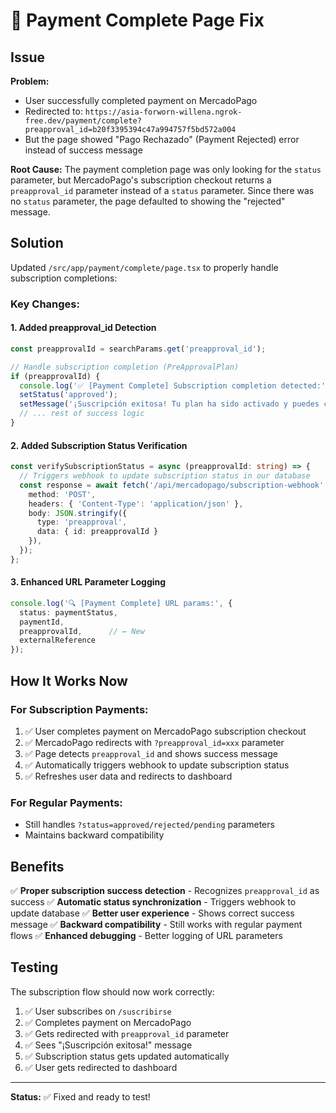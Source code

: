 # 🔧 Payment Complete Page Fix

## Issue

**Problem:**
- User successfully completed payment on MercadoPago
- Redirected to: `https://asia-forworn-willena.ngrok-free.dev/payment/complete?preapproval_id=b20f3395394c47a994757f5bd572a004`
- But the page showed "Pago Rechazado" (Payment Rejected) error instead of success message

**Root Cause:**
The payment completion page was only looking for the `status` parameter, but MercadoPago's subscription checkout returns a `preapproval_id` parameter instead of a `status` parameter. Since there was no `status` parameter, the page defaulted to showing the "rejected" message.

## Solution

Updated `/src/app/payment/complete/page.tsx` to properly handle subscription completions:

### **Key Changes:**

#### **1. Added preapproval_id Detection**
```typescript
const preapprovalId = searchParams.get('preapproval_id');

// Handle subscription completion (PreApprovalPlan)
if (preapprovalId) {
  console.log('✅ [Payment Complete] Subscription completion detected:', preapprovalId);
  setStatus('approved');
  setMessage('¡Suscripción exitosa! Tu plan ha sido activado y puedes comenzar a publicar.');
  // ... rest of success logic
}
```

#### **2. Added Subscription Status Verification**
```typescript
const verifySubscriptionStatus = async (preapprovalId: string) => {
  // Triggers webhook to update subscription status in our database
  const response = await fetch('/api/mercadopago/subscription-webhook', {
    method: 'POST',
    headers: { 'Content-Type': 'application/json' },
    body: JSON.stringify({
      type: 'preapproval',
      data: { id: preapprovalId }
    }),
  });
};
```

#### **3. Enhanced URL Parameter Logging**
```typescript
console.log('🔍 [Payment Complete] URL params:', {
  status: paymentStatus,
  paymentId,
  preapprovalId,      // ← New
  externalReference
});
```

## How It Works Now

### **For Subscription Payments:**
1. ✅ User completes payment on MercadoPago subscription checkout
2. ✅ MercadoPago redirects with `?preapproval_id=xxx` parameter
3. ✅ Page detects `preapproval_id` and shows success message
4. ✅ Automatically triggers webhook to update subscription status
5. ✅ Refreshes user data and redirects to dashboard

### **For Regular Payments:**
- Still handles `?status=approved/rejected/pending` parameters
- Maintains backward compatibility

## Benefits

✅ **Proper subscription success detection** - Recognizes `preapproval_id` as success
✅ **Automatic status synchronization** - Triggers webhook to update database
✅ **Better user experience** - Shows correct success message
✅ **Backward compatibility** - Still works with regular payment flows
✅ **Enhanced debugging** - Better logging of URL parameters

## Testing

The subscription flow should now work correctly:

1. ✅ User subscribes on `/suscribirse`
2. ✅ Completes payment on MercadoPago
3. ✅ Gets redirected with `preapproval_id` parameter
4. ✅ Sees "¡Suscripción exitosa!" message
5. ✅ Subscription status gets updated automatically
6. ✅ User gets redirected to dashboard

---

**Status:** ✅ Fixed and ready to test!
